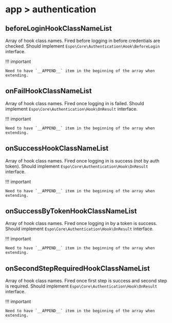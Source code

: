 # app > authentication

## beforeLoginHookClassNameList

Array of hook class names. Fired before logging in before credentials are checked. Should implement `Espo\Core\Authentication\Hook\BeforeLogin` interface.

!!! important

    Need to have `__APPEND__` item in the beginning of the array when extending.

## onFailHookClassNameList

Array of hook class names. Fired once logging in is failed. Should implement `Espo\Core\Authentication\Hook\OnResult` interface.

!!! important

    Need to have `__APPEND__` item in the beginning of the array when extending.

## onSuccessHookClassNameList

Array of hook class names. Fired once logging in is success (not by auth token). Should implement `Espo\Core\Authentication\Hook\OnResult` interface.

!!! important

    Need to have `__APPEND__` item in the beginning of the array when extending.

## onSuccessByTokenHookClassNameList

Array of hook class names. Fired once logging in by a token is success. Should implement `Espo\Core\Authentication\Hook\OnResult` interface.

!!! important

    Need to have `__APPEND__` item in the beginning of the array when extending.

## onSecondStepRequiredHookClassNameList

Array of hook class names. Fired once first step is success and second step is required. Should implement `Espo\Core\Authentication\Hook\OnResult` interface.

!!! important

    Need to have `__APPEND__` item in the beginning of the array when extending.
